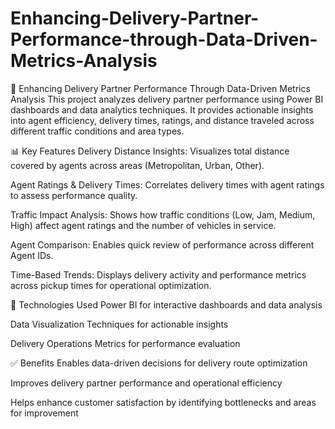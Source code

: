 # Enhancing-Delivery-Partner-Performance-through-Data-Driven-Metrics-Analysis

🚚 Enhancing Delivery Partner Performance Through Data-Driven Metrics Analysis
This project analyzes delivery partner performance using Power BI dashboards and data analytics techniques. It provides actionable insights into agent efficiency, delivery times, ratings, and distance traveled across different traffic conditions and area types.

📊 Key Features
Delivery Distance Insights: Visualizes total distance covered by agents across areas (Metropolitan, Urban, Other).

Agent Ratings & Delivery Times: Correlates delivery times with agent ratings to assess performance quality.

Traffic Impact Analysis: Shows how traffic conditions (Low, Jam, Medium, High) affect agent ratings and the number of vehicles in service.

Agent Comparison: Enables quick review of performance across different Agent IDs.

Time-Based Trends: Displays delivery activity and performance metrics across pickup times for operational optimization.

🎯 Technologies Used
Power BI for interactive dashboards and data analysis

Data Visualization Techniques for actionable insights

Delivery Operations Metrics for performance evaluation

✅ Benefits
Enables data-driven decisions for delivery route optimization

Improves delivery partner performance and operational efficiency

Helps enhance customer satisfaction by identifying bottlenecks and areas for improvement
